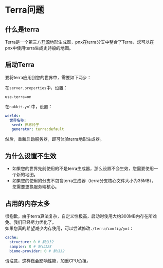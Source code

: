 # Terra问题  

## 什么是terra  

Terra是一个第三方[开源](https://github.com/PolyhedralDev/Terra)地形生成器，pnx在terra分支中整合了Terra，您可以在pnx中使用terra生成史诗般的地图。  


## 启动Terra  

要将terra应用到您的世界中，需要如下两步：  

在`server.properties`中，设置：
```properties
use-terra=on
```

在`nukkit.yml`中，设置：  
```yaml
worlds:
  世界名称:
   seed: 世界种子
   generator: terra:default
```

然后，重新启动服务器，即可体验terra地形生成器。  

## 为什么设置不生效  

- 如果您的世界先前使用的不是terra生成器，那么设置不会生效，您需要使用一个新的地图。  
- 如果您的使用的分支不包含terra生成器（terra分支核心文件大小为35MB），您需要更换服务端核心。  

## 占用的内存太多  

很抱歉，由于terra算法复杂，自定义性极高，启动时使用大约300MB内存在所难免。我们已经尽力优化了。  
如果您真的希望减少内存使用，可以尝试修改`./terra/config/yml`：
```yaml
cache:
  structure: 0 # 默认32
  sampler: 0 # 默认128
  biome-provider: 0 # 默认32
```
请注意，这样做会影响性能，加重CPU负担。  